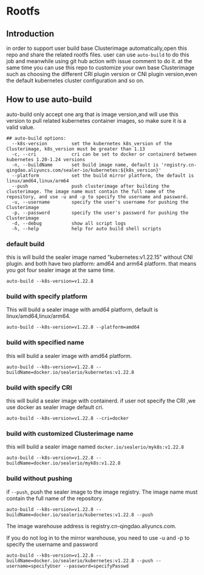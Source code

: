 # Rootfs

## Introduction

in order to support user build base Clusterimage automatically,open this repo and share the related rootfs files. user can
use `auto-build` to do this job and meanwhile using git hub action with issue comment to do it. at the same time you can
use this repo to customize your own base Clusterimage such as choosing the different CRI plugin version or CNI plugin
version,even the default kubernetes cluster configuration and so on.

## How to use auto-build

auto-build only accept one arg that is image version,and will use this version to pull related kubernetes container
images, so make sure it is a valid value.

```shell
## auto-build options:
  --k8s-version         set the kubernetes k8s_version of the Clusterimage, k8s_version must be greater than 1.13
  -c, --cri             cri can be set to docker or containerd between kubernetes 1.20-1.24 versions
  -n, --buildName       set build image name, default is 'registry.cn-qingdao.aliyuncs.com/sealer-io/kubernetes:${k8s_version}'
  --platform            set the build mirror platform, the default is linux/amd64,linux/arm64
  --push                push clusterimage after building the clusterimage. The image name must contain the full name of the repository, and use -u and -p to specify the username and password.
  -u, --username        specify the user's username for pushing the Clusterimage
  -p, --password        specify the user's password for pushing the Clusterimage
  -d, --debug           show all script logs
  -h, --help            help for auto build shell scripts
```

### default build

this is will build the sealer image named "kubernetes:v1.22.15" without CNI plugin. and both have two platform: amd64 and
arm64 platform. that means you got four sealer image at the same time.

```shell
auto-build --k8s-version=v1.22.8
```

### build with specify platform

This will build a sealer image with amd64 platform, default is linux/amd64,linux/arm64.

```shell
auto-build --k8s-version=v1.22.8 --platform=amd64
```

### build with specified name

this will build a sealer image with amd64 platform.

```shell
auto-build --k8s-version=v1.22.8 --buildName=docker.io/sealerio/kubernetes:v1.22.8
```

### build with specify CRI

this will build a sealer image with containerd. if user not specify the CRI ,we use docker as sealer image default cri.

```shell
auto-build --k8s-version=v1.22.8 --cri=docker
```

### build with customized Clusterimage name

this will build a sealer image named `docker.io/sealerio/myk8s:v1.22.8`

```shell
auto-build --k8s-version=v1.22.8 --buildName=docker.io/sealerio/myk8s:v1.22.8
```

### build without pushing

if `--push`, push the sealer image to the image registry. The image name must contain the full name of the repository.

```shell
auto-build --k8s-version=v1.22.8 --buildName=docker.io/sealerio/kubernetes:v1.22.8 --push
```

The image warehouse address is registry.cn-qingdao.aliyuncs.com.

If you do not log in to the mirror warehouse, you need to use -u and -p to specify the username and password

```shell
auto-build --k8s-version=v1.22.8 --buildName=docker.io/sealerio/kubernetes:v1.22.8 --push --username=specifyUser --password=specifyPasswd
```
